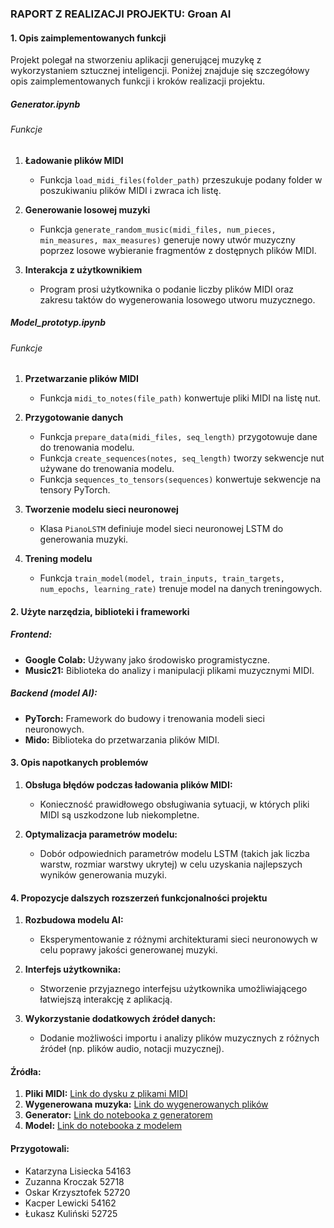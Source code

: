 ### RAPORT Z REALIZACJI PROJEKTU: Groan AI

#### 1. Opis zaimplementowanych funkcji

Projekt polegał na stworzeniu aplikacji generującej muzykę z wykorzystaniem sztucznej inteligencji. Poniżej znajduje się szczegółowy opis zaimplementowanych funkcji i kroków realizacji projektu.

##### Generator.ipynb

###### Funkcje
1. **Ładowanie plików MIDI**
    - Funkcja `load_midi_files(folder_path)` przeszukuje podany folder w poszukiwaniu plików MIDI i zwraca ich listę.

2. **Generowanie losowej muzyki**
    - Funkcja `generate_random_music(midi_files, num_pieces, min_measures, max_measures)` generuje nowy utwór muzyczny poprzez losowe wybieranie fragmentów z dostępnych plików MIDI.

3. **Interakcja z użytkownikiem**
    - Program prosi użytkownika o podanie liczby plików MIDI oraz zakresu taktów do wygenerowania losowego utworu muzycznego.

##### Model_prototyp.ipynb

###### Funkcje
1. **Przetwarzanie plików MIDI**
    - Funkcja `midi_to_notes(file_path)` konwertuje pliki MIDI na listę nut.

2. **Przygotowanie danych**
    - Funkcja `prepare_data(midi_files, seq_length)` przygotowuje dane do trenowania modelu.
    - Funkcja `create_sequences(notes, seq_length)` tworzy sekwencje nut używane do trenowania modelu.
    - Funkcja `sequences_to_tensors(sequences)` konwertuje sekwencje na tensory PyTorch.

3. **Tworzenie modelu sieci neuronowej**
    - Klasa `PianoLSTM` definiuje model sieci neuronowej LSTM do generowania muzyki.

4. **Trening modelu**
    - Funkcja `train_model(model, train_inputs, train_targets, num_epochs, learning_rate)` trenuje model na danych treningowych.

#### 2. Użyte narzędzia, biblioteki i frameworki

##### Frontend:
- **Google Colab:** Używany jako środowisko programistyczne.
- **Music21:** Biblioteka do analizy i manipulacji plikami muzycznymi MIDI.

##### Backend (model AI):
- **PyTorch:** Framework do budowy i trenowania modeli sieci neuronowych.
- **Mido:** Biblioteka do przetwarzania plików MIDI.

#### 3. Opis napotkanych problemów

1. **Obsługa błędów podczas ładowania plików MIDI:**
    - Konieczność prawidłowego obsługiwania sytuacji, w których pliki MIDI są uszkodzone lub niekompletne.

2. **Optymalizacja parametrów modelu:**
    - Dobór odpowiednich parametrów modelu LSTM (takich jak liczba warstw, rozmiar warstwy ukrytej) w celu uzyskania najlepszych wyników generowania muzyki.

#### 4. Propozycje dalszych rozszerzeń funkcjonalności projektu

1. **Rozbudowa modelu AI:**
    - Eksperymentowanie z różnymi architekturami sieci neuronowych w celu poprawy jakości generowanej muzyki.

2. **Interfejs użytkownika:**
    - Stworzenie przyjaznego interfejsu użytkownika umożliwiającego łatwiejszą interakcję z aplikacją.

3. **Wykorzystanie dodatkowych źródeł danych:**
    - Dodanie możliwości importu i analizy plików muzycznych z różnych źródeł (np. plików audio, notacji muzycznej).

#### Źródła:
1. **Pliki MIDI:** [Link do dysku z plikami MIDI](https://drive.google.com/drive/folders/19gxwtwRyicWi4KOZC7LbM9-sz20s__eZ)
2. **Wygenerowana muzyka:** [Link do wygenerowanych plików](https://drive.google.com/drive/folders/1UR9vKEspERbCipf3xYm9FS1ahk9ZnLt9)
3. **Generator:** [Link do notebooka z generatorem](https://colab.research.google.com/drive/1B4pAXS9-jzwWrTLpOZ0tKHMBG0LoEBHh#scrollTo=q3a6zIqNrKuM)
4. **Model:** [Link do notebooka z modelem](https://colab.research.google.com/drive/1VOoD7d8BsoQsgswf-VFj9oke6KxfWQJT?usp=sharing)

#### Przygotowali:

- Katarzyna Lisiecka 54163
- Zuzanna Kroczak 52718
- Oskar Krzysztofek 52720
- Kacper Lewicki 54162
- Łukasz Kuliński 52725